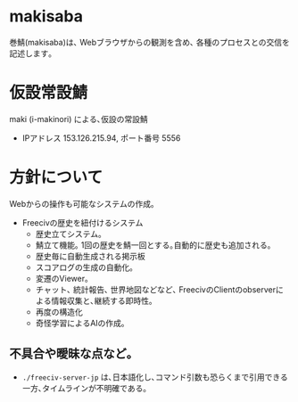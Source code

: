 # makisaba

巻鯖(makisaba)は､ Webブラウザからの観測を含め､ 各種のプロセスとの交信を記述します｡

# 仮設常設鯖

maki (i-makinori) による､仮設の常設鯖
- IPアドレス 153.126.215.94, ポート番号 5556


# 方針について

Webからの操作も可能なシステムの作成｡

- Freecivの歴史を紐付けるシステム
  - 歴史立てシステム｡
  - 鯖立て機能｡ 1回の歴史を鯖一回とする｡自動的に歴史も追加される｡
  - 歴史毎に自動生成される掲示板
  - スコアログの生成の自動化｡
  - 変遷のViewer｡
  - チャット､ 統計報告､ 世界地図などなど､ FreecivのClientのobserverによる情報収集と､継続する即時性｡
  - 再度の構造化
  - 奇怪学習によるAIの作成｡


## 不具合や曖昧な点など｡

- `./freeciv-server-jp` は､日本語化し､コマンド引数も恐らくまで引用できる一方､タイムラインが不明確である｡
